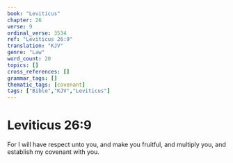 ```yaml
---
book: "Leviticus"
chapter: 26
verse: 9
ordinal_verse: 3534
ref: "Leviticus 26:9"
translation: "KJV"
genre: "Law"
word_count: 20
topics: []
cross_references: []
grammar_tags: []
thematic_tags: [covenant]
tags: ["Bible","KJV","Leviticus"]
---
```


# Leviticus 26:9

For I will have respect unto you, and make you fruitful, and multiply you, and establish my covenant with you.
